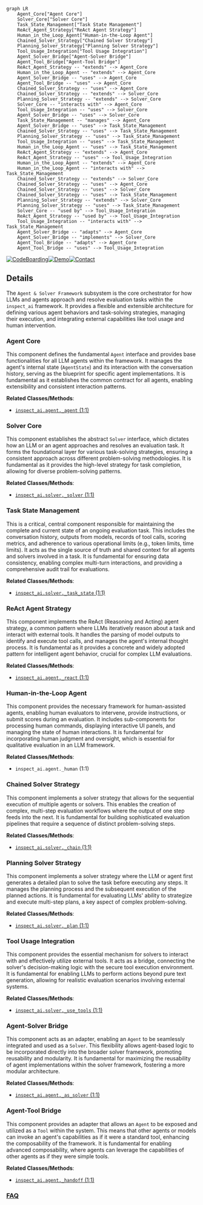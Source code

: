 ```mermaid
graph LR
    Agent_Core["Agent Core"]
    Solver_Core["Solver Core"]
    Task_State_Management["Task State Management"]
    ReAct_Agent_Strategy["ReAct Agent Strategy"]
    Human_in_the_Loop_Agent["Human-in-the-Loop Agent"]
    Chained_Solver_Strategy["Chained Solver Strategy"]
    Planning_Solver_Strategy["Planning Solver Strategy"]
    Tool_Usage_Integration["Tool Usage Integration"]
    Agent_Solver_Bridge["Agent-Solver Bridge"]
    Agent_Tool_Bridge["Agent-Tool Bridge"]
    ReAct_Agent_Strategy -- "extends" --> Agent_Core
    Human_in_the_Loop_Agent -- "extends" --> Agent_Core
    Agent_Solver_Bridge -- "uses" --> Agent_Core
    Agent_Tool_Bridge -- "uses" --> Agent_Core
    Chained_Solver_Strategy -- "uses" --> Agent_Core
    Chained_Solver_Strategy -- "extends" --> Solver_Core
    Planning_Solver_Strategy -- "extends" --> Solver_Core
    Solver_Core -- "interacts with" --> Agent_Core
    Tool_Usage_Integration -- "uses" --> Solver_Core
    Agent_Solver_Bridge -- "uses" --> Solver_Core
    Task_State_Management -- "manages" --> Agent_Core
    Agent_Solver_Bridge -- "uses" --> Task_State_Management
    Chained_Solver_Strategy -- "uses" --> Task_State_Management
    Planning_Solver_Strategy -- "uses" --> Task_State_Management
    Tool_Usage_Integration -- "uses" --> Task_State_Management
    Human_in_the_Loop_Agent -- "uses" --> Task_State_Management
    ReAct_Agent_Strategy -- "extends" --> Agent_Core
    ReAct_Agent_Strategy -- "uses" --> Tool_Usage_Integration
    Human_in_the_Loop_Agent -- "extends" --> Agent_Core
    Human_in_the_Loop_Agent -- "interacts with" --> Task_State_Management
    Chained_Solver_Strategy -- "extends" --> Solver_Core
    Chained_Solver_Strategy -- "uses" --> Agent_Core
    Chained_Solver_Strategy -- "uses" --> Solver_Core
    Chained_Solver_Strategy -- "uses" --> Task_State_Management
    Planning_Solver_Strategy -- "extends" --> Solver_Core
    Planning_Solver_Strategy -- "uses" --> Task_State_Management
    Solver_Core -- "used by" --> Tool_Usage_Integration
    ReAct_Agent_Strategy -- "used by" --> Tool_Usage_Integration
    Tool_Usage_Integration -- "interacts with" --> Task_State_Management
    Agent_Solver_Bridge -- "adapts" --> Agent_Core
    Agent_Solver_Bridge -- "implements" --> Solver_Core
    Agent_Tool_Bridge -- "adapts" --> Agent_Core
    Agent_Tool_Bridge -- "uses" --> Tool_Usage_Integration
```

[![CodeBoarding](https://img.shields.io/badge/Generated%20by-CodeBoarding-9cf?style=flat-square)](https://github.com/CodeBoarding/CodeBoarding)[![Demo](https://img.shields.io/badge/Try%20our-Demo-blue?style=flat-square)](https://www.codeboarding.org/demo)[![Contact](https://img.shields.io/badge/Contact%20us%20-%20contact@codeboarding.org-lightgrey?style=flat-square)](mailto:contact@codeboarding.org)

## Details

The `Agent & Solver Framework` subsystem is the core orchestrator for how LLMs and agents approach and resolve evaluation tasks within the `inspect_ai` framework. It provides a flexible and extensible architecture for defining various agent behaviors and task-solving strategies, managing their execution, and integrating external capabilities like tool usage and human intervention.

### Agent Core
This component defines the fundamental `Agent` interface and provides base functionalities for all LLM agents within the framework. It manages the agent's internal state (`AgentState`) and its interaction with the conversation history, serving as the blueprint for specific agent implementations. It is fundamental as it establishes the common contract for all agents, enabling extensibility and consistent interaction patterns.


**Related Classes/Methods**:

- <a href="https://github.com/UKGovernmentBEIS/inspect_ai/src/inspect_ai/agent/_agent.py#L1-L1" target="_blank" rel="noopener noreferrer">`inspect_ai.agent._agent` (1:1)</a>


### Solver Core
This component establishes the abstract `Solver` interface, which dictates how an LLM or an agent approaches and resolves an evaluation task. It forms the foundational layer for various task-solving strategies, ensuring a consistent approach across different problem-solving methodologies. It is fundamental as it provides the high-level strategy for task completion, allowing for diverse problem-solving patterns.


**Related Classes/Methods**:

- <a href="https://github.com/UKGovernmentBEIS/inspect_ai/src/inspect_ai/solver/_solver.py#L1-L1" target="_blank" rel="noopener noreferrer">`inspect_ai.solver._solver` (1:1)</a>


### Task State Management
This is a critical, central component responsible for maintaining the complete and current state of an ongoing evaluation task. This includes the conversation history, outputs from models, records of tool calls, scoring metrics, and adherence to various operational limits (e.g., token limits, time limits). It acts as the single source of truth and shared context for all agents and solvers involved in a task. It is fundamental for ensuring data consistency, enabling complex multi-turn interactions, and providing a comprehensive audit trail for evaluations.


**Related Classes/Methods**:

- <a href="https://github.com/UKGovernmentBEIS/inspect_ai/src/inspect_ai/solver/_task_state.py#L1-L1" target="_blank" rel="noopener noreferrer">`inspect_ai.solver._task_state` (1:1)</a>


### ReAct Agent Strategy
This component implements the ReAct (Reasoning and Acting) agent strategy, a common pattern where LLMs iteratively reason about a task and interact with external tools. It handles the parsing of model outputs to identify and execute tool calls, and manages the agent's internal thought process. It is fundamental as it provides a concrete and widely adopted pattern for intelligent agent behavior, crucial for complex LLM evaluations.


**Related Classes/Methods**:

- <a href="https://github.com/UKGovernmentBEIS/inspect_ai/src/inspect_ai/agent/_react.py#L1-L1" target="_blank" rel="noopener noreferrer">`inspect_ai.agent._react` (1:1)</a>


### Human-in-the-Loop Agent
This component provides the necessary framework for human-assisted agents, enabling human evaluators to intervene, provide instructions, or submit scores during an evaluation. It includes sub-components for processing human commands, displaying interactive UI panels, and managing the state of human interactions. It is fundamental for incorporating human judgment and oversight, which is essential for qualitative evaluation in an LLM framework.


**Related Classes/Methods**:

- `inspect_ai.agent._human` (1:1)


### Chained Solver Strategy
This component implements a solver strategy that allows for the sequential execution of multiple agents or solvers. This enables the creation of complex, multi-step evaluation workflows where the output of one step feeds into the next. It is fundamental for building sophisticated evaluation pipelines that require a sequence of distinct problem-solving steps.


**Related Classes/Methods**:

- <a href="https://github.com/UKGovernmentBEIS/inspect_ai/src/inspect_ai/solver/_chain.py#L1-L1" target="_blank" rel="noopener noreferrer">`inspect_ai.solver._chain` (1:1)</a>


### Planning Solver Strategy
This component implements a solver strategy where the LLM or agent first generates a detailed plan to solve the task before executing any steps. It manages the planning process and the subsequent execution of the planned actions. It is fundamental for evaluating LLMs' ability to strategize and execute multi-step plans, a key aspect of complex problem-solving.


**Related Classes/Methods**:

- <a href="https://github.com/UKGovernmentBEIS/inspect_ai/src/inspect_ai/solver/_plan.py#L1-L1" target="_blank" rel="noopener noreferrer">`inspect_ai.solver._plan` (1:1)</a>


### Tool Usage Integration
This component provides the essential mechanism for solvers to interact with and effectively utilize external tools. It acts as a bridge, connecting the solver's decision-making logic with the secure tool execution environment. It is fundamental for enabling LLMs to perform actions beyond pure text generation, allowing for realistic evaluation scenarios involving external systems.


**Related Classes/Methods**:

- <a href="https://github.com/UKGovernmentBEIS/inspect_ai/src/inspect_ai/solver/_use_tools.py#L1-L1" target="_blank" rel="noopener noreferrer">`inspect_ai.solver._use_tools` (1:1)</a>


### Agent-Solver Bridge
This component acts as an adapter, enabling an `Agent` to be seamlessly integrated and used as a `Solver`. This flexibility allows agent-based logic to be incorporated directly into the broader solver framework, promoting reusability and modularity. It is fundamental for maximizing the reusability of agent implementations within the solver framework, fostering a more modular architecture.


**Related Classes/Methods**:

- <a href="https://github.com/UKGovernmentBEIS/inspect_ai/src/inspect_ai/agent/_as_solver.py#L1-L1" target="_blank" rel="noopener noreferrer">`inspect_ai.agent._as_solver` (1:1)</a>


### Agent-Tool Bridge
This component provides an adapter that allows an `Agent` to be exposed and utilized as a `Tool` within the system. This means that other agents or models can invoke an agent's capabilities as if it were a standard tool, enhancing the composability of the framework. It is fundamental for enabling advanced composability, where agents can leverage the capabilities of other agents as if they were simple tools.


**Related Classes/Methods**:

- <a href="https://github.com/UKGovernmentBEIS/inspect_ai/src/inspect_ai/agent/_handoff.py#L1-L1" target="_blank" rel="noopener noreferrer">`inspect_ai.agent._handoff` (1:1)</a>




### [FAQ](https://github.com/CodeBoarding/GeneratedOnBoardings/tree/main?tab=readme-ov-file#faq)